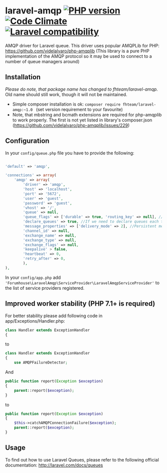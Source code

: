 laravel-amqp [![PHP version](https://badge.fury.io/ph/fhteam%2Flaravel-amqp.svg)](http://badge.fury.io/ph/fhteam%2Flaravel-amqp) [![Code Climate](https://codeclimate.com/github/forumhouseteam/laravel-amqp/badges/gpa.svg)](https://codeclimate.com/github/forumhouseteam/laravel-amqp) [![Laravel compatibility](https://img.shields.io/badge/laravel-5-green.svg)](http://laravel.com/)
============

AMQP driver for Laravel queue. This driver uses popular AMQPLib for PHP: https://github.com/videlalvaro/php-amqplib
(This library is a pure PHP implementation of the AMQP protocol so it may be used to connect to a number of
queue managers around)

Installation
------------

*Please do note, that package name has changed to fhteam/laravel-amqp.* Old name should still work, though it will not be
maintained.

 - Simple composer installation is ok: ```composer require fhteam/laravel-amqp:~1.0 ```
 (set version requirement to your favourite)
 - Note, that mbstring and bcmath extensions are required for php-amqplib to work properly. The first is not yet listed
 in library's composer.json (https://github.com/videlalvaro/php-amqplib/issues/229)

Configuration
------------

In your ```config/queue.php``` file you have to provide the following:

```php

'default' => 'amqp',

'connections' => array(
    'amqp' => array(
        'driver' => 'amqp',
        'host' => 'localhost',
        'port' => '5672',
        'user' => 'guest',
        'password' => 'guest',
        'vhost' => '/',
        'queue' => null,
        'queue_flags' => ['durable' => true, 'routing_key' => null], //Durable queue (survives server crash)
        'declare_queues' => true, //If we need to declare queues each time before sending a message. If not, you will have to declare them manually elsewhere
        'message_properties' => ['delivery_mode' => 2], //Persistent messages (survives server crash)
        'channel_id' => null,
        'exchange_name' => null,
        'exchange_type' => null,
        'exchange_flags' => null,
        'keepalive' > false,
        'heartbeat' => 0,
        'retry_after' => 0,
        ),
),
```

In your ```config/app.php``` add ```'Forumhouse\LaravelAmqp\ServiceProvider\LaravelAmqpServiceProvider'``` to the list of service 
providers registered.

Improved worker stability (PHP 7.1+ is required)
------------

For better stability please add following code in app/Exceptions/Handler.php:

```php
class Handler extends ExceptionHandler
{
```

to

```php
class Handler extends ExceptionHandler
{
    use AMQPFailureDetector;
```

And

```php
public function report(Exception $exception)
{
    parent::report($exception);
}
```

to

```php
public function report(Exception $exception)
{
    $this->catchAMQPConnectionFailure($exception);
    parent::report($exception);
}
```


Usage
------------

To find out how to use Laravel Queues, please refer to the following official documentation: http://laravel.com/docs/queues
